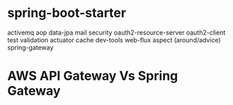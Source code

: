 # spring-boot-starter
activemq
aop
data-jpa
mail
security
oauth2-resource-server
oauth2-client
test
validation
actuator
cache
dev-tools
web-flux
aspect (around/advice)
spring-gateway
# AWS API Gateway Vs Spring Gateway

